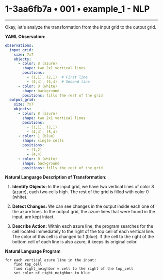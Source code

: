 # 1-3aa6fb7a • 001 • example_1 - NLP

---
Okay, let's analyze the transformation from the input grid to the output grid.

**YAML Observation:**

```yaml
observations:
  input_grid:
    size: 7x7
    objects:
      - color: 8 (azure)
        shape: two 2x1 vertical lines
        positions:
          - (1,1), (2,1)  # First line
          - (4,4), (5,4)  # Second line
      - color: 0 (white)
        shape: background
        positions: fills the rest of the grid
  output_grid:
    size: 7x7
    objects:
      - color: 8 (azure)
        shape: two 2x1 vertical lines
        positions:
          - (1,1), (2,1)
          - (4,4), (5,4)
      - color: 1 (blue)
        shape: single cells
        positions:
          - (1,2)
          - (4,4)
      - color: 0 (white)
        shape: background
        positions: fills the rest of the grid
```

**Natural Language Description of Transformation:**

1.  **Identify Objects:** In the input grid, we have two vertical lines of color 8 (azure), each two cells high. The rest of the grid is filled with color 0 (white).

2.  **Detect Changes:** We can see changes in the output inside each one of the azure lines. In the output grid, the azure lines that were found in the input, are kept intact.

3.  **Describe Action:** Within each azure line, the program searches for the cell located immediately to the right of the top cell of each vertical line. The color of this cell is changed to 1 (blue). If the cell to the right of the bottom cell of each line is also azure, it keeps its original color.

**Natural Language Program**
```
for each vertical azure line in the input:
    find top_cell
    find right_neighbor = cell to the right of the top_cell
    set color of right_neighbor to blue
    
```

